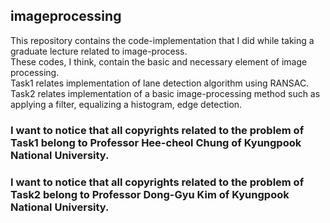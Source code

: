 ## imageprocessing

This repository contains the code-implementation that I did while taking a graduate lecture related to image-process.  
These codes, I think, contain the basic and necessary element of image processing.  
Task1 relates implementation of lane detection algorithm using RANSAC.  
Task2 relates implementation of a basic image-processing method such as applying a filter, equalizing a histogram, edge detection.  

### I want to notice that all copyrights related to the problem of Task1 belong to Professor Hee-cheol Chung of Kyungpook National University.  
### I want to notice that all copyrights related to the problem of Task2 belong to Professor Dong-Gyu Kim of Kyungpook National University.
